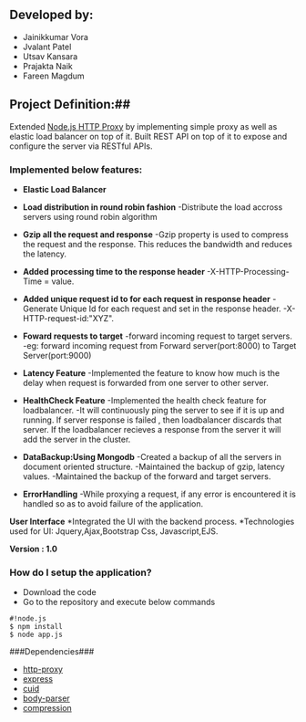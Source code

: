 
## Developed by: ##
* Jainikkumar Vora
* Jvalant Patel
* Utsav Kansara
* Prajakta Naik
* Fareen Magdum

## Project Definition:##
Extended [Node.js HTTP Proxy](https://github.com/nodejitsu/node-http-proxy) by implementing simple proxy as well as elastic load balancer on top of it. Built REST API on top of it to expose and configure the server via RESTful APIs.

### Implemented below features: ###

* **Elastic Load Balancer**
* **Load distribution in round robin fashion**
 -Distribute the load accross servers using round robin algorithm

* **Gzip all the request and response**
 -Gzip property is used to compress the request and the response. This reduces the bandwidth and reduces the latency.

* **Added processing time to the response header**
 -X-HTTP-Processing-Time = value.

* **Added unique request id to for each request in response header**
 -Generate Unique Id for each request and set in the response header.
 -X-HTTP-request-id:"XYZ".

* **Foward requests to target**
 -forward incoming request to target servers.
 -eg: forward incoming request from Forward  server(port:8000) to Target Server(port:9000)

* **Latency Feature**
 -Implemented the feature to know how much is the delay when request is forwarded from one server to other server.

* **HealthCheck Feature**
 -Implemented the health check feature for loadbalancer.
 -It will continuously ping the server to see if it is up and running. If server response is failed , then loadbalancer   discards that server. If the loadbalancer recieves a response from the server it will add the server in the cluster.

* **DataBackup:Using Mongodb**
 -Created a backup of all the servers in document oriented structure.
 -Maintained the backup of gzip, latency values.
 -Maintained the backup of the forward and target servers.

* **ErrorHandling**
 -While proxying a request, if any error is encountered it is handled so as to avoid failure of the application.

**User Interface**
*Integrated the UI with the backend process.
*Technologies used for UI: Jquery,Ajax,Bootstrap Css, Javascript,EJS.

**Version : 1.0**

### How do I setup the application? ###

* Download the code
* Go to the repository and execute below commands
```
#!node.js
$ npm install
$ node app.js
```
###Dependencies###
* [http-proxy](https://github.com/nodejitsu/node-http-proxy)
* [express](http://expressjs.com/)
* [cuid](https://github.com/ericelliott/cuid)
* [body-parser](https://github.com/expressjs/body-parser)
* [compression](https://github.com/expressjs/compression)
